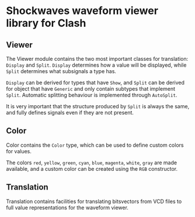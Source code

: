 # Shockwaves waveform viewer library for Clash

## Viewer

The Viewer module contains the two most important classes for translation: `Display` and `Split`. `Display` determines how a value will be displayed, while `Split` determines what subsignals a type has.

`Display` can be derived for types that have `Show`, and `Split` can be derived for object that have `Generic` and only contain subtypes that implement `Split`. Automatic splitting behaviour is implemented through `AutoSplit`.

It is very important that the structure produced by `Split` is always the same, and fully defines signals even if they are not present.

## Color
Color contains the `Color` type, which can be used to define custom colors for values.

The colors `red`, `yellow`, `green`, `cyan`, `blue`, `magenta`, `white`, `gray` are made available, and a custom color can be created using the `RGB` constructor.


## Translation

Translation contains facilities for translating bitsvectors from VCD files to full value representations for the waveform viewer.